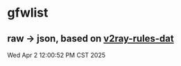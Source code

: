 # gfwlist
## raw -> json, based on [v2ray-rules-dat](https://github.com/Loyalsoldier/v2ray-rules-dat)
Wed Apr  2 12:00:52 PM CST 2025

